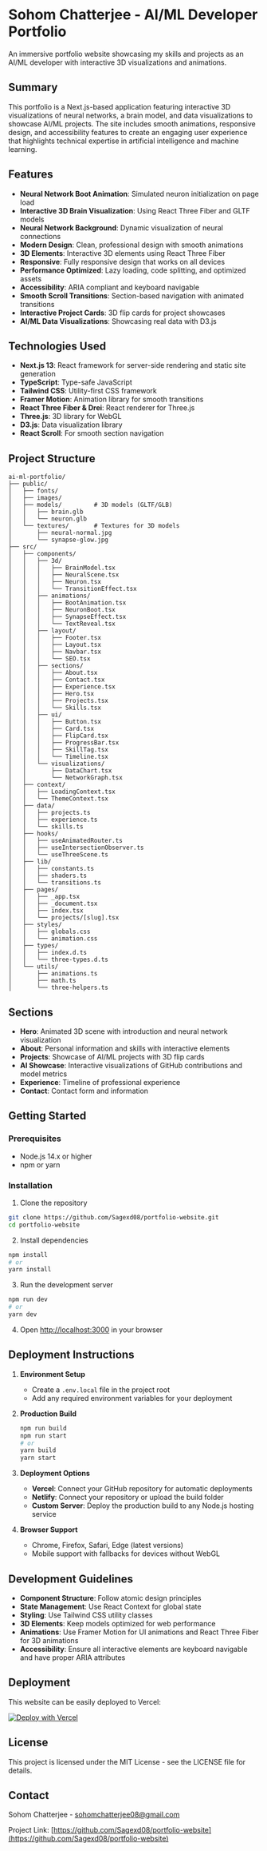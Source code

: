 # Sohom Chatterjee - AI/ML Developer Portfolio

An immersive portfolio website showcasing my skills and projects as an AI/ML developer with interactive 3D visualizations and animations.

## Summary

This portfolio is a Next.js-based application featuring interactive 3D visualizations of neural networks, a brain model, and data visualizations to showcase AI/ML projects. The site includes smooth animations, responsive design, and accessibility features to create an engaging user experience that highlights technical expertise in artificial intelligence and machine learning.

## Features

- **Neural Network Boot Animation**: Simulated neuron initialization on page load
- **Interactive 3D Brain Visualization**: Using React Three Fiber and GLTF models
- **Neural Network Background**: Dynamic visualization of neural connections
- **Modern Design**: Clean, professional design with smooth animations
- **3D Elements**: Interactive 3D elements using React Three Fiber
- **Responsive**: Fully responsive design that works on all devices
- **Performance Optimized**: Lazy loading, code splitting, and optimized assets
- **Accessibility**: ARIA compliant and keyboard navigable
- **Smooth Scroll Transitions**: Section-based navigation with animated transitions
- **Interactive Project Cards**: 3D flip cards for project showcases
- **AI/ML Data Visualizations**: Showcasing real data with D3.js

## Technologies Used

- **Next.js 13**: React framework for server-side rendering and static site generation
- **TypeScript**: Type-safe JavaScript
- **Tailwind CSS**: Utility-first CSS framework
- **Framer Motion**: Animation library for smooth transitions
- **React Three Fiber & Drei**: React renderer for Three.js
- **Three.js**: 3D library for WebGL
- **D3.js**: Data visualization library
- **React Scroll**: For smooth section navigation

## Project Structure

```
ai-ml-portfolio/
├── public/
│   ├── fonts/
│   ├── images/
│   ├── models/         # 3D models (GLTF/GLB)
│   │   ├── brain.glb
│   │   └── neuron.glb
│   └── textures/       # Textures for 3D models
│       ├── neural-normal.jpg
│       └── synapse-glow.jpg
├── src/
│   ├── components/
│   │   ├── 3d/
│   │   │   ├── BrainModel.tsx
│   │   │   ├── NeuralScene.tsx
│   │   │   ├── Neuron.tsx
│   │   │   └── TransitionEffect.tsx
│   │   ├── animations/
│   │   │   ├── BootAnimation.tsx
│   │   │   ├── NeuronBoot.tsx
│   │   │   ├── SynapseEffect.tsx
│   │   │   └── TextReveal.tsx
│   │   ├── layout/
│   │   │   ├── Footer.tsx
│   │   │   ├── Layout.tsx
│   │   │   ├── Navbar.tsx
│   │   │   └── SEO.tsx
│   │   ├── sections/
│   │   │   ├── About.tsx
│   │   │   ├── Contact.tsx
│   │   │   ├── Experience.tsx
│   │   │   ├── Hero.tsx
│   │   │   ├── Projects.tsx
│   │   │   └── Skills.tsx
│   │   ├── ui/
│   │   │   ├── Button.tsx
│   │   │   ├── Card.tsx
│   │   │   ├── FlipCard.tsx
│   │   │   ├── ProgressBar.tsx
│   │   │   ├── SkillTag.tsx
│   │   │   └── Timeline.tsx
│   │   └── visualizations/
│   │       ├── DataChart.tsx
│   │       └── NetworkGraph.tsx
│   ├── context/
│   │   ├── LoadingContext.tsx
│   │   └── ThemeContext.tsx
│   ├── data/
│   │   ├── projects.ts
│   │   ├── experience.ts
│   │   └── skills.ts
│   ├── hooks/
│   │   ├── useAnimatedRouter.ts
│   │   ├── useIntersectionObserver.ts
│   │   └── useThreeScene.ts
│   ├── lib/
│   │   ├── constants.ts
│   │   ├── shaders.ts
│   │   └── transitions.ts
│   ├── pages/
│   │   ├── _app.tsx
│   │   ├── _document.tsx
│   │   ├── index.tsx
│   │   └── projects/[slug].tsx
│   ├── styles/
│   │   ├── globals.css
│   │   └── animation.css
│   ├── types/
│   │   ├── index.d.ts
│   │   └── three-types.d.ts
│   └── utils/
│       ├── animations.ts
│       ├── math.ts
│       └── three-helpers.ts
```

## Sections

- **Hero**: Animated 3D scene with introduction and neural network visualization
- **About**: Personal information and skills with interactive elements
- **Projects**: Showcase of AI/ML projects with 3D flip cards
- **AI Showcase**: Interactive visualizations of GitHub contributions and model metrics
- **Experience**: Timeline of professional experience
- **Contact**: Contact form and information

## Getting Started

### Prerequisites

- Node.js 14.x or higher
- npm or yarn

### Installation

1. Clone the repository
```bash
git clone https://github.com/Sagexd08/portfolio-website.git
cd portfolio-website
```

2. Install dependencies
```bash
npm install
# or
yarn install
```

3. Run the development server
```bash
npm run dev
# or
yarn dev
```

4. Open [http://localhost:3000](http://localhost:3000) in your browser

## Deployment Instructions

1. **Environment Setup**
   - Create a `.env.local` file in the project root
   - Add any required environment variables for your deployment

2. **Production Build**
   ```bash
   npm run build
   npm run start
   # or
   yarn build
   yarn start
   ```

3. **Deployment Options**
   - **Vercel**: Connect your GitHub repository for automatic deployments
   - **Netlify**: Connect your repository or upload the build folder
   - **Custom Server**: Deploy the production build to any Node.js hosting service

4. **Browser Support**
   - Chrome, Firefox, Safari, Edge (latest versions)
   - Mobile support with fallbacks for devices without WebGL

## Development Guidelines

- **Component Structure**: Follow atomic design principles
- **State Management**: Use React Context for global state
- **Styling**: Use Tailwind CSS utility classes
- **3D Elements**: Keep models optimized for web performance
- **Animations**: Use Framer Motion for UI animations and React Three Fiber for 3D animations
- **Accessibility**: Ensure all interactive elements are keyboard navigable and have proper ARIA attributes

## Deployment

This website can be easily deployed to Vercel:

[![Deploy with Vercel](https://vercel.com/button)](https://vercel.com/new/clone?repository-url=https%3A%2F%2Fgithub.com%2FSagexd08%2Fportfolio-website)

## License

This project is licensed under the MIT License - see the LICENSE file for details.

## Contact

Sohom Chatterjee - sohomchatterjee08@gmail.com

Project Link: [https://github.com/Sagexd08/portfolio-website](https://github.com/Sagexd08/portfolio-website)
